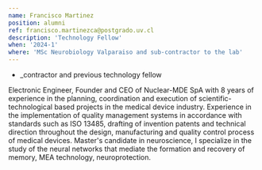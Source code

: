 ```yaml
---
name: Francisco Martinez
position: alumni
ref: francisco.martinezca@postgrado.uv.cl
description: 'Technology Fellow'
when: '2024-1'
where: 'MSc Neurobiology Valparaiso and sub-contractor to the lab'
---
```


- _contractor and previous technology fellow<br>

Electronic Engineer, Founder and CEO of Nuclear-MDE SpA with 8 years of experience in the planning, coordination and execution of scientific-technological based projects in the medical device industry. Experience in the implementation of quality management systems in accordance with standards such as ISO 13485, drafting of invention patents and technical direction throughout the design, manufacturing and quality control process of medical devices. Master's candidate in neuroscience, I specialize in the study of the neural networks that mediate the formation and recovery of memory, MEA technology, neuroprotection.
